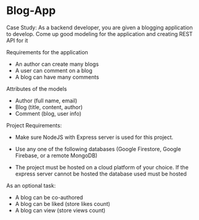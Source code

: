 # Blog-App

Case Study:
As a backend developer, you are given a blogging application to develop.
Come up
good modeling for the application and creating REST API for it

Requirements for the application
- An author can create many blogs
- A user can comment on a blog
- A blog can have many comments

Attributes of the models
- Author (full name, email)
- Blog (title, content, author)
- Comment (blog, user info)

Project Requirements:
- Make sure NodeJS with Express server is used for this project.
- Use any one of the following databases (Google Firestore, Google
Firebase, or a remote MongoDB)

- The project must be hosted on a cloud platform of your choice. If the
express
server cannot be hosted the database used must be hosted

As an optional task:
- A blog can be co-authored
- A blog can be liked (store likes count)
- A blog can view (store views count)
